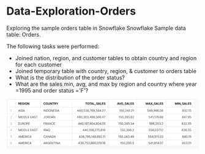 # Data-Exploration-Orders

Exploring the sample orders table in Snowflake
Snowflake Sample data table:  Orders.

The following tasks were performed:
- Joined nation, region, and customer tables to obtain country and region for each customer
- Joined temporary table with country, region, & customer to orders table
- What is the distribution of the order status?
- What are the sales min, avg, and max by region and country where year =1995 and order status ='F'?
  

![](https://github.com/Sarah269/Data-Exploration-Orders/blob/main/Snowflake%20Orders%20By%20Region%20Country.png)
